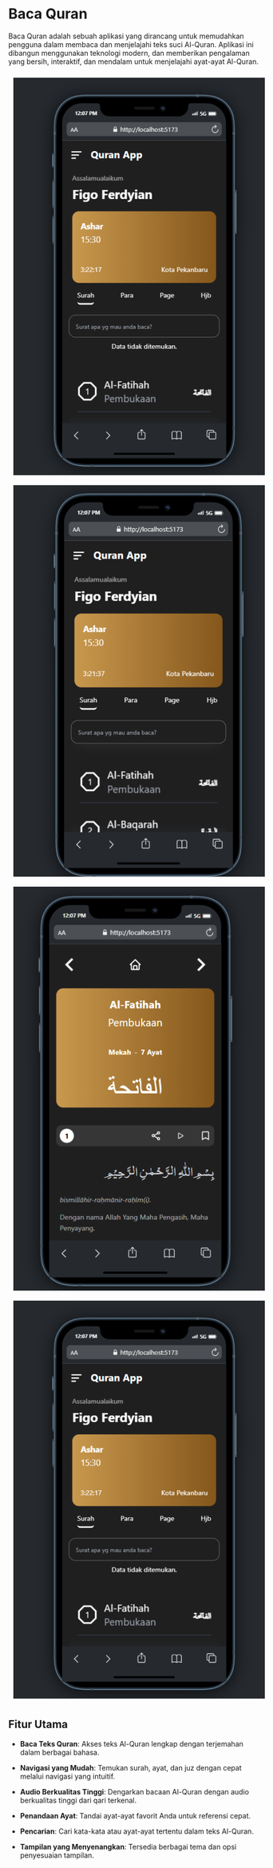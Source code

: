 # Baca Quran

Baca Quran adalah sebuah aplikasi yang dirancang untuk memudahkan pengguna dalam membaca dan menjelajahi teks suci Al-Quran. Aplikasi ini dibangun menggunakan teknologi modern, dan memberikan pengalaman yang bersih, interaktif, dan mendalam untuk menjelajahi ayat-ayat Al-Quran.

<div style="display: flex; flex-wrap: wrap;">
    <img src="./src/assets/Screenshot%202023-09-07%20120748.png" alt="Tampilan Aplikasi" style="margin: 10px;" />
    <img src="./src/assets/Screenshot%202023-09-07%20120827.png" alt="Tampilan Aplikasi" style="margin: 10px;" />
    <img src="./src/assets/Screenshot%202023-09-07%20120851.png" alt="Tampilan Aplikasi" style="margin: 10px;" />
    <img src="./src/assets/Screenshot%202023-09-07%20120748.png" alt="Tampilan Aplikasi" style="margin: 10px;" />
</div>

## Fitur Utama

- **Baca Teks Quran**: Akses teks Al-Quran lengkap dengan terjemahan dalam berbagai bahasa.

- **Navigasi yang Mudah**: Temukan surah, ayat, dan juz dengan cepat melalui navigasi yang intuitif.

- **Audio Berkualitas Tinggi**: Dengarkan bacaan Al-Quran dengan audio berkualitas tinggi dari qari terkenal.

- **Penandaan Ayat**: Tandai ayat-ayat favorit Anda untuk referensi cepat.

- **Pencarian**: Cari kata-kata atau ayat-ayat tertentu dalam teks Al-Quran.

- **Tampilan yang Menyenangkan**: Tersedia berbagai tema dan opsi penyesuaian tampilan.


